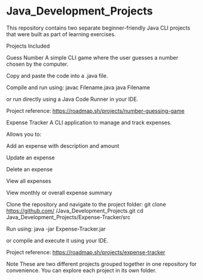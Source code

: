 # Java_Development_Projects
This repository contains two separate beginner-friendly Java CLI projects that were built as part of learning exercises.

Projects Included

Guess Number
A simple CLI game where the user guesses a number chosen by the computer.

Copy and paste the code into a .java file.

Compile and run using:
javac Filename.java
java Filename

or run directly using a Java Code Runner in your IDE.

Project reference: https://roadmap.sh/projects/number-guessing-game

Expense Tracker
A CLI application to manage and track expenses.

Allows you to:

Add an expense with description and amount

Update an expense

Delete an expense

View all expenses

View monthly or overall expense summary

Clone the repository and navigate to the project folder:
git clone https://github.com/
<keerthivasan0108>/Java_Development_Projects.git
cd Java_Development_Projects/Expense-Tracker/src

Run using:
java -jar Expense-Tracker.jar <command>

or compile and execute it using your IDE.

Project reference: https://roadmap.sh/projects/expense-tracker

Note
These are two different projects grouped together in one repository for convenience.
You can explore each project in its own folder.
